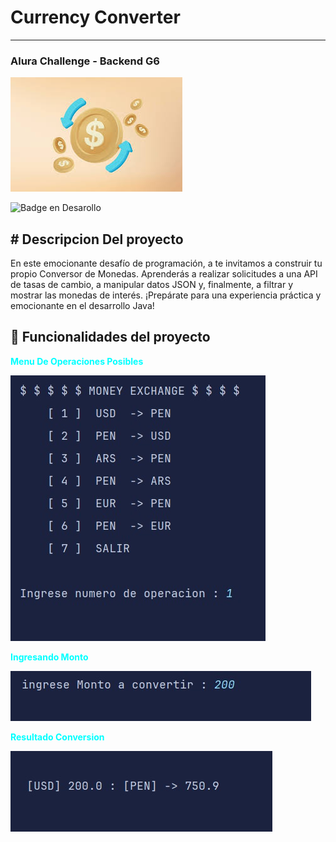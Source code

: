 <h1>Currency Converter</h1>
<hr>
<h3>Alura Challenge - Backend G6 </h3>
<img src="assets/principal.jpg">

![Badge en Desarollo](https://img.shields.io/badge/STATUS-EN%20DESAROLLO-green)
<h2># Descripcion Del proyecto</h2>

<p>En este emocionante desafío de programación, a
te invitamos a construir tu propio Conversor de Monedas. 
Aprenderás a realizar solicitudes a una API de tasas de cambio,
a manipular datos JSON y, finalmente, a filtrar y mostrar las monedas
de interés. ¡Prepárate para una experiencia práctica y emocionante
en el desarrollo Java!</p>

##  🔨 Funcionalidades del proyecto

<p style="color:cyan;font-weight:bold;">Menu De Operaciones Posibles</p>
<img src="assets/menu.jpg">

<p style="color:cyan;font-weight:bold;">Ingresando Monto</p>
<img src="assets/operacion.jpg">

<p style="color:cyan;font-weight:bold;">Resultado Conversion</p>
<img src="assets/resultado.jpg">

